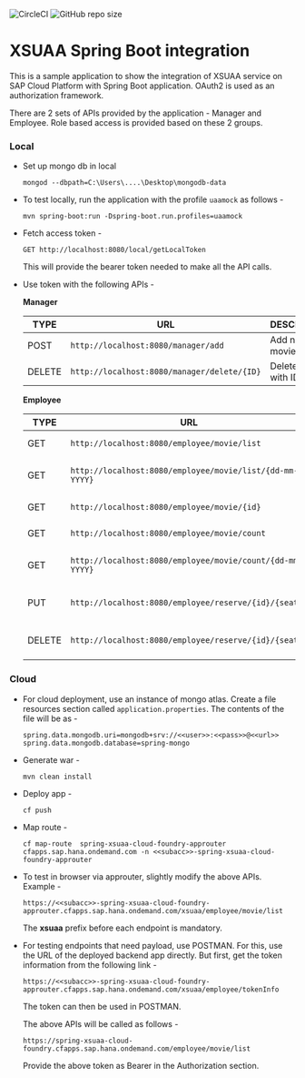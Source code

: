 
![CircleCI](https://img.shields.io/circleci/build/github/boudhayan-dev/spring-xsuaa-cloud-foundry/master)
![GitHub repo size](https://img.shields.io/github/repo-size/boudhayan-dev/spring-xsuaa-cloud-foundry)

# XSUAA Spring Boot integration

This is a sample application to show the integration of XSUAA service on SAP Cloud Platform with Spring Boot application. OAuth2 is used as an authorization framework.

There are 2 sets of APIs provided by the application - Manager and Employee. Role based access is provided based on these 2 groups.

### Local

* Set up mongo db in local

    ```
    mongod --dbpath=C:\Users\....\Desktop\mongodb-data
    ```

* To test locally, run the application with the profile `uaamock` as follows -

    ```
    mvn spring-boot:run -Dspring-boot.run.profiles=uaamock
    ```
* Fetch access token - 

    ```
    GET http://localhost:8080/local/getLocalToken
    ```
    This will provide the bearer token needed to make all the API calls.

* Use token with the following APIs -

    **Manager**

    | TYPE          | URL                                          | DESCRIPTION          |
    | ------------- | -------------------------------------------- | -------------------- |
    | POST          | `http://localhost:8080/manager/add`          | Add new movie.       |       
    | DELETE        | `http://localhost:8080/manager/delete/{ID}`  | Delete movie with ID |   

    **Employee**

    | TYPE          | URL                                                       | DESCRIPTION                     |
    | ------------- | --------------------------------------------------------- | ------------------------------- |
    | GET           | `http://localhost:8080/employee/movie/list`               | Get list of movie               |
    | GET           | `http://localhost:8080/employee/movie/list/{dd-mm-YYYY}`  | Get list of movie for a date    |     
    | GET           | `http://localhost:8080/employee/movie/{id}`               | Get movie with ID               |
    | GET           | `http://localhost:8080/employee/movie/count`              | Get movie count                 |
    | GET           | `http://localhost:8080/employee/movie/count/{dd-mm-YYYY}` | Get movie count  for a date     |
    | PUT           | `http://localhost:8080/employee/reserve/{id}/{seats}`     | Reserve seats for particular id |
    | DELETE        | `http://localhost:8080/employee/reserve/{id}/{seats}`     | Delete  seats for particular id |


### Cloud

* For cloud deployment, use an instance of mongo atlas. Create a file resources section called `application.properties`. The contents of the file will be as -

    ```
    spring.data.mongodb.uri=mongodb+srv://<<user>>:<<pass>>@<<url>>
    spring.data.mongodb.database=spring-mongo
    ```

* Generate war -

    ```
    mvn clean install
    ```

* Deploy app -

    ```
    cf push
    ```

* Map route - 

    ```
    cf map-route  spring-xsuaa-cloud-foundry-approuter cfapps.sap.hana.ondemand.com -n <<subacc>>-spring-xsuaa-cloud-foundry-approuter
    ```

* To test in browser via approuter, slightly modify the above APIs. Example -

    ```
    https://<<subacc>>-spring-xsuaa-cloud-foundry-approuter.cfapps.sap.hana.ondemand.com/xsuaa/employee/movie/list
    ```
    The **xsuaa** prefix before each endpoint is mandatory.

* For testing endpoints that need payload, use POSTMAN. For this, use the URL of the deployed backend app directly. But first, get the token information from the following link -

    ```
    https://<<subacc>>-spring-xsuaa-cloud-foundry-approuter.cfapps.sap.hana.ondemand.com/xsuaa/employee/tokenInfo
    ```
    The token can then be used in POSTMAN.

    The above APIs will be called as follows -
    ```
    https://spring-xsuaa-cloud-foundry.cfapps.sap.hana.ondemand.com/employee/movie/list
    ```
    Provide the above token as Bearer in the Authorization section.
    
